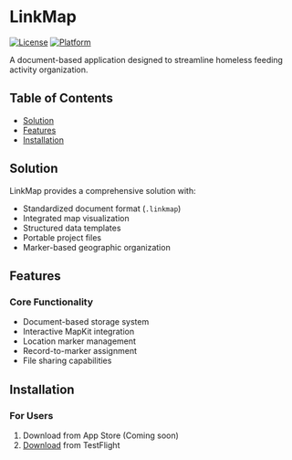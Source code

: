 # LinkMap

[![License](https://img.shields.io/badge/License-MIT-blue.svg)](https://github.com/Endsunset/LinkMap/blob/main/LICENSE)
[![Platform](https://img.shields.io/badge/platform-iOS%2018%2B%20%7C%20iPadOS%2018%2B-lightgrey.svg)](https://www.apple.com.cn/ios/ios-18/)

A document-based application designed to streamline homeless feeding activity organization.

## Table of Contents
- [Solution](#solution)
- [Features](#features)
- [Installation](#installation)

## Solution

LinkMap provides a comprehensive solution with:

- Standardized document format (`.linkmap`)
- Integrated map visualization
- Structured data templates
- Portable project files
- Marker-based geographic organization

## Features

### Core Functionality
- Document-based storage system
- Interactive MapKit integration
- Location marker management
- Record-to-marker assignment
- File sharing capabilities

## Installation

### For Users
1. Download from App Store (Coming soon)
2. [Download](https://testflight.apple.com/join/3gYf2dw6) from TestFlight

